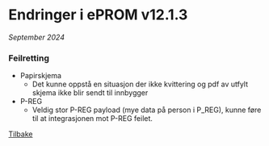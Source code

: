# Endringer i ePROM v12.1.3
*September 2024*

### Feilretting
- Papirskjema
  - Det kunne oppstå en situasjon der ikke kvittering og pdf av utfylt skjema ikke blir sendt til innbygger
- P-REG
  - Veldig stor P-REG payload (mye data på person i P_REG), kunne føre til at integrasjonen mot P-REG feilet.
    
[Tilbake](./Releaselist)
